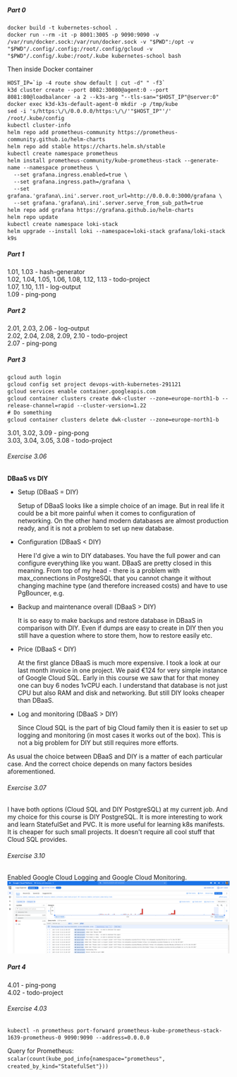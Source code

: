 ##### Part 0

```shell
docker build -t kubernetes-school .
docker run --rm -it -p 8001:3005 -p 9090:9090 -v /var/run/docker.sock:/var/run/docker.sock -v "$PWD":/opt -v "$PWD"/.config/.config:/root/.config/gcloud -v "$PWD"/.config/.kube:/root/.kube kubernetes-school bash
```

Then inside Docker container

```shell
HOST_IP=`ip -4 route show default | cut -d" " -f3`
k3d cluster create --port 8082:30080@agent:0 --port 8081:80@loadbalancer -a 2 --k3s-arg "--tls-san="$HOST_IP"@server:0"
docker exec k3d-k3s-default-agent-0 mkdir -p /tmp/kube
sed -i 's/https:\/\/0.0.0.0/https:\/\/'"$HOST_IP"'/' /root/.kube/config
kubectl cluster-info
helm repo add prometheus-community https://prometheus-community.github.io/helm-charts
helm repo add stable https://charts.helm.sh/stable
kubectl create namespace prometheus
helm install prometheus-community/kube-prometheus-stack --generate-name --namespace prometheus \
  --set grafana.ingress.enabled=true \
  --set grafana.ingress.path=/grafana \
  --set grafana.'grafana\.ini'.server.root_url=http://0.0.0.0:3000/grafana \
  --set grafana.'grafana\.ini'.server.serve_from_sub_path=true
helm repo add grafana https://grafana.github.io/helm-charts
helm repo update
kubectl create namespace loki-stack
helm upgrade --install loki --namespace=loki-stack grafana/loki-stack
k9s
```

##### Part 1

1.01, 1.03 - hash-generator  
1.02, 1.04, 1.05, 1.06, 1.08, 1.12, 1.13 - todo-project  
1.07, 1.10, 1.11 - log-output  
1.09 - ping-pong

##### Part 2

2.01, 2.03, 2.06 - log-output  
2.02, 2.04, 2.08, 2.09, 2.10 - todo-project  
2.07 - ping-pong

##### Part 3

```shell
gcloud auth login
gcloud config set project devops-with-kubernetes-291121
gcloud services enable container.googleapis.com
gcloud container clusters create dwk-cluster --zone=europe-north1-b --release-channel=rapid --cluster-version=1.22
# Do something
gcloud container clusters delete dwk-cluster --zone=europe-north1-b
```

3.01, 3.02, 3.09 - ping-pong  
3.03, 3.04, 3.05, 3.08 - todo-project

###### Exercise 3.06

**DBaaS vs DIY**

* Setup (DBaaS = DIY)

  Setup of DBaaS looks like a simple choice of an image. But in real life it could be a bit more painful when it comes
  to configuration of networking. On the other hand modern databases are almost production ready, and it is not a
  problem to set up new database.
* Configuration (DBaaS < DIY)

  Here I'd give a win to DIY databases. You have the full power and can configure everything like you want. DBaaS are
  pretty closed in this meaning. From top of my head - there is a problem with max_connections in PostgreSQL that you
  cannot change it without changing machine type (and therefore increased costs) and have to use PgBouncer, e.g.
* Backup and maintenance overall (DBaaS > DIY)

  It is so easy to make backups and restore database in DBaaS in comparison with DIY. Even if dumps are easy to create
  in DIY then you still have a question where to store them, how to restore easily etc.
* Price (DBaaS < DIY)

  At the first glance DBaaS is much more expensive. I took a look at our last month invoice in one project. We paid €124
  for very simple instance of Google Cloud SQL. Early in this course we saw that for that money one can buy 6 nodes
  1vCPU each. I understand that database is not just CPU but also RAM and disk and networking. But still DIY looks
  cheaper than DBaaS.

* Log and monitoring (DBaaS > DIY)

  Since Cloud SQL is the part of big Cloud family then it is easier to set up logging and monitoring (in most cases it
  works out of the box). This is not a big problem for DIY but still requires more efforts.

As usual the choice between DBaaS and DIY is a matter of each particular case. And the correct choice depends on many
factors besides aforementioned.

###### Exercise 3.07

I have both options (Cloud SQL and DIY PostgreSQL) at my current job. And my choice for this course is DIY PostgreSQL.
It is more interesting to work and learn StatefulSet and PVC. It is more useful for learning k8s manifests. It is
cheaper for such small projects. It doesn't require all cool stuff that Cloud SQL provides.

###### Exercise 3.10

Enabled Google Cloud Logging and Google Cloud Monitoring.
![](./logs.png "Kubernetes Logs")

##### Part 4

4.01 - ping-pong  
4.02 - todo-project

###### Exercise 4.03

```shell
kubectl -n prometheus port-forward prometheus-kube-prometheus-stack-1639-prometheus-0 9090:9090 --address=0.0.0.0
```

Query for Prometheus: `scalar(count(kube_pod_info{namespace="prometheus", created_by_kind="StatefulSet"}))`
